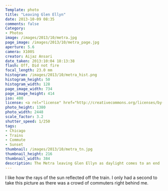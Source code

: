 ```yaml
---
Template: photo
title: "Leaving Glen Ellyn"
date: 2013-10-09 08:35
comments: false
Category:
- Photos
image: /images/2013/10/metra.jpg
page_image: /images/2013/10/metra_page.jpg
aperture: 5.6
camera: X100S
creator: Aijaz Ansari
date_taken: 2013:10:04 18:13:38
flash: Off, Did not fire
focal_length: 23.0 mm
histogram: /images/2013/10/metra_hist.png
histogram_height: 50
histogram_width: 128
page_image_width: 734
page_image_height: 414
iso: 400
license: <a rel="license" href="http://creativecommons.org/licenses/by-nc-nd/3.0/deed.en_US"><img alt="Creative Commons License" style="border-width:0" src="http://i.creativecommons.org/l/by-nc-nd/3.0/88x31.png" /></a>
photo_height: 1380
photo_width: 2448
scale_factor: 3.2
shutter_speed: 1/250
tags: 
- Chicago
- Trains
- Commute
- Sunset
thumbnail: /images/2013/10/metra_tn.jpg
thumbnail_height: 216
thumbnail_width: 384
description: The Metra leaving Glen Ellyn as daylight comes to an end
---
```


I like how the rays of the sun reflected off the train.  I only had a second to take this picture as there was a crowd of commuters right behind me. 
